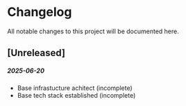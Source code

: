 # Changelog
All notable changes to this project will be documented here.

## [Unreleased]
##### 2025-06-20
- Base infrastucture achitect (incomplete)
- Base tech stack established (incomplete)
